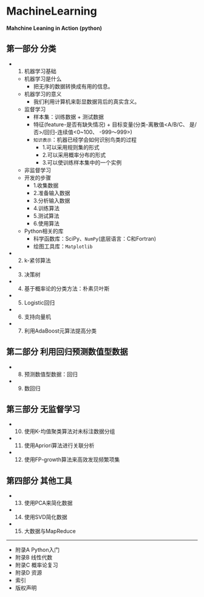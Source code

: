 # MachineLearning

**Mahchine Leaning in Action (python)**

## 第一部分  分类

* 1) 机器学习基础
    * 机器学习是什么
        * 把无序的数据转换成有用的信息。
    * 机器学习的意义
        * 我们利用计算机来彰显数据背后的真实含义。
    * 监督学习
        * 样本集：训练数据 + 测试数据
        * 特征(feature-是否有缺失情况) + 目标变量(分类-离散值<A/B/C、 是/否>/回归-连续值<0~100、 -999～999>)
        * `知识表示`：机器已经学会如何识别鸟类的过程
            * 1.可以采用规则集的形式
            * 2.可以采用概率分布的形式
            * 3.可以使训练样本集中的一个实例
    * 非监督学习
    * 开发的步骤
        * 1.收集数据
        * 2.准备输入数据
        * 3.分析输入数据
        * 4.训练算法
        * 5.测试算法
        * 6.使用算法
    * Python相关的库
        * 科学函数库：SciPy、`NumPy`(底层语言：C和Fortran)
        * 绘图工具库：`Matplotlib`
* 2) k-紧邻算法
* 3) 决策树
* 4) 基于概率论的分类方法：朴素贝叶斯
* 5) Logistic回归
* 6) 支持向量机
* 7) 利用AdaBoost元算法提高分类

## 第二部分  利用回归预测数值型数据

* 8) 预测数值型数据：回归
* 9) 数回归

## 第三部分  无监督学习

* 10) 使用K-均值聚类算法对未标注数据分组
* 11) 使用Apriori算法进行关联分析
* 12) 使用FP-growth算法来高效发现频繁项集

## 第四部分  其他工具

* 13) 使用PCA来简化数据
* 14) 使用SVD简化数据
* 15) 大数据与MapReduce

* * *

* 附录A Python入门
* 附录B 线性代数
* 附录C 概率论复习
* 附录D 资源
* 索引
* 版权声明